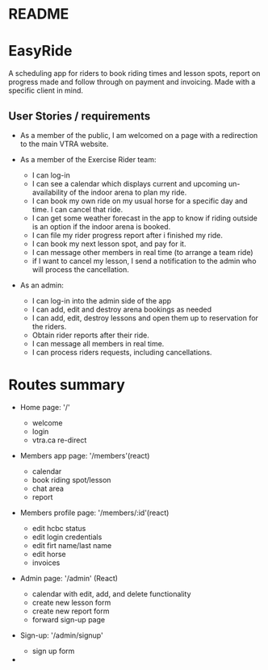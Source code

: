 # README
# EasyRide

A scheduling app for riders to book riding times and lesson spots, report on progress made and follow through on payment and invoicing. Made with a specific client in mind.

## User Stories / requirements
- As a member of the public, I am welcomed on a page with a redirection to the main VTRA website.

- As a member of the Exercise Rider team:
  - I can log-in
  - I can see a calendar which displays current and upcoming un-availability of the indoor arena to plan my ride.
  - I can book my own ride on my usual horse for a specific day and time. I can cancel that ride.
  - I can get some weather forecast in the app to know if riding outside is an option if the indoor arena is booked.
  - I can file my rider progress report after i finished my ride.
  - I can book my next lesson spot, and pay for it.
  - I can message other members in real time (to arrange a team ride)
  - if I want to cancel my lesson, I send a notification to the admin who will process the cancellation.

- As an admin:
  - I can log-in into the admin side of the app
  - I can add, edit and destroy arena bookings as needed
  - I can add, edit, destroy lessons and open them up to reservation for the riders.
  - Obtain rider reports after their ride. 
  - I can message all members in real time.
  - I can process riders requests, including cancellations.

# Routes summary

- Home page: '/'
    - welcome
    - login 
    - vtra.ca re-direct

- Members app page: '/members'(react)
    - calendar
    - book riding spot/lesson
    - chat area
    - report

- Members profile page: '/members/:id'(react)
    - edit hcbc status
    - edit login credentials
    - edit firt name/last name
    - edit horse
    - invoices

- Admin page: '/admin' (React)
    - calendar with edit, add, and delete functionality
    - create new lesson form
    - create new report form
    - forward sign-up page

- Sign-up: '/admin/signup'
    - sign up form

- 
